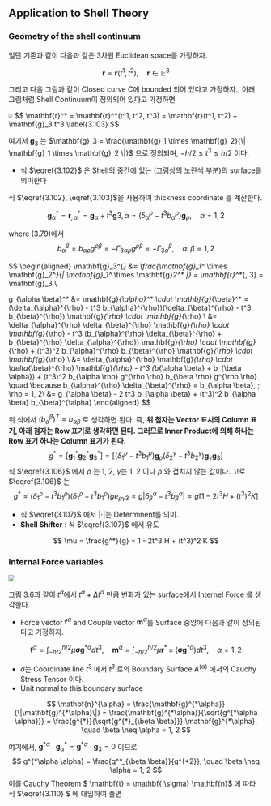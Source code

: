 ## Application to Shell Theory 

###  Geometry of the shell continuum
일단 기존과 같이 다음과 같은 3차원 Euclidean space를 가정하자.

$$
\mathbf{r} = \mathbf{r}(t^1, t^2), \quad \mathbf{r}\in \mathbb{E}^3
\label{3.102}
$$

그리고 다음 그림과 같이 Closed curve $C$에 bounded 되어 있다고 가정하자.,
아래 그림처럼 Shell Continuum이 정의되어 있다고 가정하면 

<img src="http://jnwhome.iptime.org/img/research/2020/tensor_006.png" style="zoom: 50%;" />
$$
\mathbf{r}^* = \mathbf{r}^*(t^1, t^2, t^3) = \mathbf{r}(t^1, t^2) + \mathbf{g}_3 t^3
\label{3.103}
$$

여기서 $\mathbf{g}_3$ 는 $\mathbf{g}_3 = \frac{\mathbf{g}_1 \times \mathbf{g}_2}{\| \mathbf{g}_1 \times \mathbf{g}_2 \|}$ 으로 정의되며, $-h/2 \leq t^3 \leq h/2$ 이다. 

- 식 $\eqref{3.102}$ 은 Shell의 중간에 있는 (그림상의 노란색 부분)의 surface를 의미한다 

식 $\eqref{3.102}, \eqref{3.103}$을 사용하여 thickness coordinate 를 계산한다.

$$
\mathbf{g}_{\alpha}^* = \mathbf{r}_{, \alpha}^* = \mathbf{g}_{\alpha} + t^3 \mathbf{g}{3, \alpha} = (\delta_{\alpha}^{\rho} - t^3 b_{\alpha}^{\rho}) \mathbf{g}_{\rho}, \quad \alpha=1, 2
$$

where (3.79)에서 
$$
b_{\alpha}^{\beta} = b_{\alpha \rho} g^{\rho \beta} = - \Gamma_{3 \alpha \rho} g^{\rho \beta} = - \Gamma_{3 \alpha}^{\beta}, \quad \alpha, \beta = 1, 2
$$

$$
\begin{aligned}
\mathbf{g}_3^{*} 
&= \frac{\mathbf{g}_1^* \times \mathbf{g}_2^*}{\| \mathbf{g}_1^* \times \mathbf{g}_2^* \|} 
= \mathbf{r}^*_{, 3} 
= \mathbf{g}_3 \\

g_{\alpha \beta}^* 
&= \mathbf{g}_{\alpha}^* \cdot \mathbf{g}_{\beta}^* 
= (\delta_{\alpha}^{\rho} - t^3 b_{\alpha}^{\rho})(\delta_{\beta}^{\rho} - t^3 b_{\beta}^{\rho}) \mathbf{g}_{\rho} \cdot \mathbf{g}_{\rho} \\
&= \delta_{\alpha}^{\rho} \delta_{\beta}^{\rho} \mathbf{g}_{\rho} \cdot \mathbf{g}_{\rho}  - t^3 (b_{\alpha}^{\rho} \delta_{\beta}^{\rho} + b_{\beta}^{\rho} \delta_{\alpha}^{\rho}) \mathbf{g}_{\rho} \cdot \mathbf{g}_{\rho} + (t^3)^2 b_{\alpha}^{\rho} b_{\beta}^{\rho} \mathbf{g}_{\rho} \cdot \mathbf{g}_{\rho} \\
&= \delta_{\alpha}^{\rho} \mathbf{g}_{\rho} \cdot \delta_{\beta}^{\rho} \mathbf{g}_{\rho}  - t^3 (b_{\alpha \beta} + b_{\beta \alpha}) + (t^3)^2 b_{\alpha \rho} g^{\rho \rho} b_{\beta \rho} g^{\rho \rho} , \quad \because b_{\alpha}^{\rho} \delta_{\beta}^{\rho} = b_{\alpha \beta}, \; \rho = 1, 2\\
&= g_{\alpha \beta}  - 2 t^3 b_{\alpha \beta} + (t^3)^2 b_{\alpha \beta} b_{\beta}^{\alpha} 
\end{aligned}
$$

위 식에서 $(b_{\alpha}^{\beta})^T = b_{\alpha \beta}$  로 생각하면 된다. 즉, **위 첨자는 Vector 표시의 Column  표기, 아래 첨자는 Row 표기로 생각하면 된다. 그러므로 Inner Product에 의해 하나는 Row 표기 하나는 Column 표기가 된다.**
$$
g^* = [\mathbf{g}_1^* \mathbf{g}_2^* \mathbf{g}_3^*] = [(\delta_1^{\rho} - t^3 b_1^{\rho}) \mathbf{g}_{\rho} (\delta_2^{\gamma} - t^3 b_2^{\gamma}) \mathbf{g}_{\gamma} \mathbf{g}_{3}]
\label{3.106}
$$
식 $\eqref{3.106}$ 에서 $\rho$ 는 1, 2, $\gamma$는 1, 2 이나 $\rho$ 와 겹치지 않는 값이다. 고로 $\eqref{3.106}$ 는
$$
g^* 
= (\delta_1^{\rho} - t^3 b_1^{\rho}) (\delta_1^{\rho} - t^3 b_1^{\rho}) g e_{\rho \gamma 3}
= g |\delta_{\beta}^{\alpha} - t^3 b_{\beta}^{\alpha}|
= g [1 - 2t^3 H + (t^3)^2 K]
\label{3.107}
$$

- 식 $\eqref{3.107}$ 에서 $| \cdot |$는 Determinent를 의미. 
- **Shell Shifter**  : 식 $\eqref{3.107}$ 에서 유도

$$
\mu = \frac{g^*}{g} = 1 - 2t^3 H + (t^3)^2 K
$$

### Internal Force variables 

<img src="C:\Users\Admin\OneDrive\문서\Work_Fig\Research_picture\2020\tensor_3-6.png" style="zoom:80%;" />



그림 3.6과 같이 $t^{\alpha}$에서 $t^{\alpha} +\Delta t^{\alpha}$ 만큼 변화가 있는 surface에서 Internel Force 를 생각한다. 

- Force vector $\mathbf{f}^{\alpha}$ and Couple vector $\mathbf{m}^{\alpha}$를 Surface 중앙에 다음과 같이 정의된다고 가정하자.

$$
\mathbf{f}^{\alpha} = \int_{-h/2}^{h/2} \mu \mathbf{\sigma} \mathbf{g}^{*\alpha} dt^3, \quad \mathbf{m}^{\alpha} = \int_{-h/2}^{h/2} \mu \mathbf{r}^* \times (\mathbf{\sigma} \mathbf{g}^{*\alpha}) dt^3, \quad \alpha=1, 2
\label{3.110}
$$

- $\sigma$는 Coordinate line $t^3$ 에서 $t^{\beta}$ 로의 Boundary Surface $A^{(\alpha)}$ 에서의 Cauchy Stress Tensor 이다. 
- Unit normal  to this boundary surface 

$$
\mathbf{n}^{\alpha} 
= \frac{\mathbf{g}^{*\alpha}}{\|\mathbf{g}^{*\alpha}\|} 
= \frac{\mathbf{g}^{*\alpha}}{\sqrt{g^{*\alpha \alpha}}} 
= \frac{g^{*}}{\sqrt{g^{*}_{\beta \beta}}} \mathbf{g}^{*\alpha}. \quad \beta \neq \alpha = 1, 2
$$

여기에서,  $\mathbf{g}^{* \alpha} \cdot \mathbf{g}^{*}_{\alpha}  = \mathbf{g}^{* \alpha} \cdot \mathbf{g}_{3}  = 0$ 이므로
$$
g^{*\alpha \alpha} = \frac{g^*_{\beta \beta}}{g^{*2}}, \quad \beta \neq \alpha = 1, 2
$$
이를 Cauchy Theorem  $ \mathbf{t} = \mathbf{ \sigma}  \mathbf{n}$ 에 따라 식 $\eqref{3.110}                                                                                                                                                                                                                                                                                                                                                                                                                                  $ 에 대입하여 풀면 









